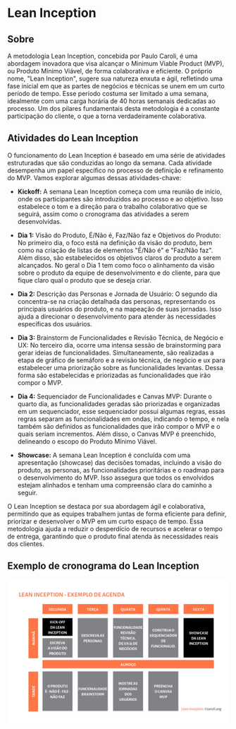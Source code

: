 # Lean Inception

## Sobre

A metodologia Lean Inception, concebida por Paulo Caroli, é uma abordagem inovadora que visa alcançar o Minimum Viable Product (MVP), ou Produto Mínimo Viável, de forma colaborativa e eficiente. O próprio nome, "Lean Inception", sugere sua natureza enxuta e ágil, refletindo uma fase inicial em que as partes de negócios e técnicas se unem em um curto período de tempo. Esse período costuma ser limitado a uma semana, idealmente com uma carga horária de 40 horas semanais dedicadas ao processo. Um dos pilares fundamentais desta metodologia é a constante participação do cliente, o que a torna verdadeiramente colaborativa.

## Atividades do Lean Inception

O funcionamento do Lean Inception é baseado em uma série de atividades estruturadas que são conduzidas ao longo da semana. Cada atividade desempenha um papel específico no processo de definição e refinamento do MVP. Vamos explorar algumas dessas atividades-chave:

* **Kickoff:** A semana Lean Inception começa com uma reunião de início, onde os participantes são introduzidos ao processo e ao objetivo. Isso estabelece o tom e a direção para o trabalho colaborativo que se seguirá, assim como o cronograma das atividades a serem desenvolvidas.

* **Dia 1:** Visão do Produto, É/Não é, Faz/Não faz e Objetivos do Produto: No primeiro dia, o foco está na definição da visão do produto, bem como na criação de listas de elementos "É/Não é" e "Faz/Não faz". Além disso, são estabelecidos os objetivos claros do produto a serem alcançados. No geral o Dia 1 tem como foco o alinhamento da visão sobre o produto da equipe de desenvolvimento e do cliente, para que fique claro qual o produto que se deseja criar.

* **Dia 2:** Descrição das Personas e Jornada de Usuário: O segundo dia concentra-se na criação detalhada das personas, representando os principais usuários do produto, e na mapeação de suas jornadas. Isso ajuda a direcionar o desenvolvimento para atender às necessidades específicas dos usuários.

* **Dia 3:** Brainstorm de Funcionalidades e Revisão Técnica, de Negócio e UX: No terceiro dia, ocorre uma intensa sessão de brainstorming para gerar ideias de funcionalidades. Simultaneamente, são realizadas a etapa de gráfico de semáforo e a revisão técnica, de negócio e ux para estabelecer uma priorização sobre as funcionalidades levantas. Dessa forma são estabelecidas e priorizadas as funcionalidades que irão compor o MVP.

* **Dia 4:** Sequenciador de Funcionalidades e Canvas MVP: Durante o quarto dia, as funcionalidades geradas são priorizadas e organizadas em um sequenciador, esse sequenciador possui algumas regras, essas regras separam as funcionalidades em ondas, indicando o tempo, e nela também são definidos as funcionalidades que irão compor o MVP e o quais seriam incrementos. Além disso, o Canvas MVP é preenchido, delineando o escopo do Produto Mínimo Viável.

* **Showcase:** A semana Lean Inception é concluída com uma apresentação (showcase) das decisões tomadas, incluindo a visão do produto, as personas, as funcionalidades prioritárias e o roadmap para o desenvolvimento do MVP. Isso assegura que todos os envolvidos estejam alinhados e tenham uma compreensão clara do caminho a seguir.

O Lean Inception se destaca por sua abordagem ágil e colaborativa, permitindo que as equipes trabalhem juntas de forma eficiente para definir, priorizar e desenvolver o MVP em um curto espaço de tempo. Essa metodologia ajuda a reduzir o desperdício de recursos e acelerar o tempo de entrega, garantindo que o produto final atenda às necessidades reais dos clientes.

## Exemplo de cronograma do Lean Inception

![Cronograma Lean Inception](../assets/imagens/lean_inception/agenda_lean_inception.jpg)